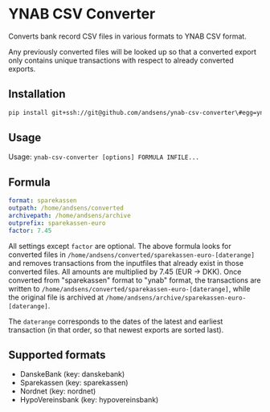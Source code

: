 YNAB CSV Converter
==============

Converts bank record CSV files in various formats to YNAB CSV format.

Any previously converted files will be looked up so that a converted
export only contains unique transactions with respect to already
converted exports.

Installation
-----
```sh
pip install git+ssh://git@github.com/andsens/ynab-csv-converter\#egg=ynab-csv-converter
```

Usage
-----
Usage: `ynab-csv-converter [options] FORMULA INFILE...`

Formula
-------
```yml
format: sparekassen
outpath: /home/andsens/converted
archivepath: /home/andsens/archive
outprefix: sparekassen-euro
factor: 7.45
```

All settings except `factor` are optional.
The above formula looks for converted files in `/home/andsens/converted/sparekassen-euro-[daterange]`
and removes transactions from the inputfiles that already exist in those converted
files.
All amounts are multiplied by 7.45 (EUR -> DKK).
Once converted from "sparekassen" format to "ynab" format,
the transactions are written to `/home/andsens/converted/sparekassen-euro-[daterange]`,
while the original file is archived at `/home/andsens/archive/sparekassen-euro-[daterange]`.

The `daterange` corresponds to the dates of the latest and earliest transaction
(in that order, so that newest exports are sorted last).

Supported formats
-----------------
* DanskeBank (key: danskebank)
* Sparekassen (key: sparekassen)
* Nordnet (key: nordnet)
* HypoVereinsbank (key: hypovereinsbank)
